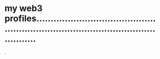 # my web3 profiles..........................................................................................................
.
